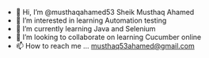 - 👋 Hi, I’m @musthaqahamed53 Sheik Musthaq Ahamed
- 👀 I’m interested in learning Automation testing 
- 🌱 I’m currently learning Java and Selenium
- 💞️ I’m looking to collaborate on  learning Cucumber online
- 📫 How to reach me ... musthaq53ahamed@gmail.com
 
<!---
musthaqahamed53/musthaqahamed53 is a ✨ special ✨ repository because its `README.md` (this file) appears on your GitHub profile.
You can click the Preview link to take a look at your changes.
--->

